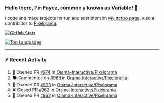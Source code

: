 ### Hello there, I'm Fayez, commonly known as Variable! 👋
I code and make projects for fun and post them on [My Itch.io page](https://variable-industries.itch.io/). Also a contributor to [Pixelorama](https://github.com/Orama-Interactive/Pixelorama).

[![GitHub Stats](https://github-readme-stats.vercel.app/api/?username=Variable-ind&show_icons=true&theme=merko)](https://github.com/anuraghazra/github-readme-stats)

[![Top Languages](https://github-readme-stats.vercel.app/api/top-langs/?username=Variable-ind&layout=compact&theme=merko)](https://github.com/anuraghazra/github-readme-stats)

---

### :zap: Recent Activity

<!--START_SECTION:activity-->
1. 💪 Opened PR [#974](https://github.com/Orama-Interactive/Pixelorama/pull/974) in [Orama-Interactive/Pixelorama](https://github.com/Orama-Interactive/Pixelorama)
2. 🗣 Commented on [#963](https://github.com/Orama-Interactive/Pixelorama/pull/963#issuecomment-1864462466) in [Orama-Interactive/Pixelorama](https://github.com/Orama-Interactive/Pixelorama)
3. 💪 Opened PR [#963](https://github.com/Orama-Interactive/Pixelorama/pull/963) in [Orama-Interactive/Pixelorama](https://github.com/Orama-Interactive/Pixelorama)
4. ❌ Closed PR [#962](https://github.com/Orama-Interactive/Pixelorama/pull/962) in [Orama-Interactive/Pixelorama](https://github.com/Orama-Interactive/Pixelorama)
5. 💪 Opened PR [#962](https://github.com/Orama-Interactive/Pixelorama/pull/962) in [Orama-Interactive/Pixelorama](https://github.com/Orama-Interactive/Pixelorama)
<!--END_SECTION:activity-->

<!--
**Variable-ind/Variable-ind** is a ✨ _special_ ✨ repository because its `README.md` (this file) appears on your GitHub profile.

Here are some ideas to get you started:
- 🌱 I’m currently studying at ...
- 🔭 I’m currently working on ...
- 👯 I’m looking to collaborate on ...
- 🤔 I’m looking for help with ...
- 💬 Ask me about ...
- 📫 How to reach me: ...
- ⚡ Fun fact: ...
-->

